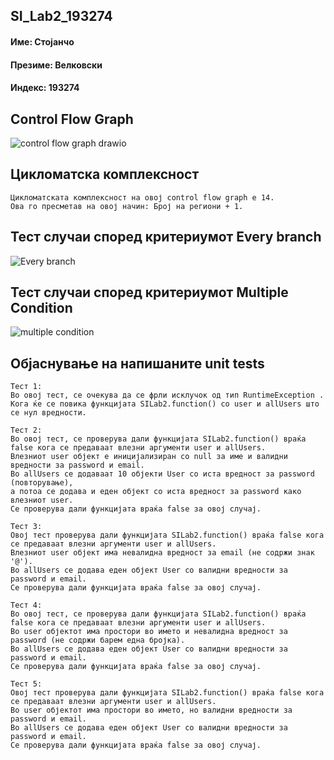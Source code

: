 
##  SI_Lab2_193274


#### Име: Стојанчо 
#### Презиме: Велковски 
#### Индекс: 193274


## Control Flow Graph
![control flow graph drawio](https://github.com/stojanco-velkovski/SI_2023_lab2_193274/assets/127252215/f2cb3bfa-acb5-4c61-a743-e9b4aa24dc1b)
## Цикломатска комплексност

    Цикломатската комплексност на овој control flow graph е 14. 
    Ова го пресметав на овој начин: Број на региони + 1.

## Тест случаи според критериумот Every branch
![Every branch](https://github.com/stojanco-velkovski/SI_2023_lab2_193274/assets/127252215/6bedca00-8b68-482d-9184-134393c61f1e)
## Тест случаи според критериумот Multiple Condition
![multiple condition](https://github.com/stojanco-velkovski/SI_2023_lab2_193274/assets/127252215/c0bbcf99-b518-4782-8c65-9ab8825762cc)

## Објаснување на напишаните unit tests

    Тест 1:
    Во овој тест, се очекува да се фрли исклучок од тип RuntimeException .
    Кога ќе се повика функцијата SILab2.function() со user и allUsers што се нул вредности.

    Тест 2:
    Во овој тест, се проверува дали функцијата SILab2.function() враќа false кога се предаваат влезни аргументи user и allUsers. 
    Влезниот user објект е иницијализиран со null за име и валидни вредности за password и email. 
    Во allUsers се додаваат 10 објекти User со иста вредност за password (повторување), 
    а потоа се додава и еден објект со иста вредност за password како влезниот user. 
    Се проверува дали функцијата враќа false за овој случај.

    Тест 3:
    Овој тест проверува дали функцијата SILab2.function() враќа false кога се предаваат влезни аргументи user и allUsers. 
    Влезниот user објект има невалидна вредност за email (не содржи знак '@'). 
    Во allUsers се додава еден објект User со валидни вредности за password и email. 
    Се проверува дали функцијата враќа false за овој случај.

    Тест 4:
    Во овој тест, се проверува дали функцијата SILab2.function() враќа false кога се предаваат влезни аргументи user и allUsers. 
    Во user објектот има простори во името и невалидна вредност за password (не содржи барем една бројка). 
    Во allUsers се додава еден објект User со валидни вредности за password и email. 
    Се проверува дали функцијата враќа false за овој случај.

    Тест 5:
    Овој тест проверува дали функцијата SILab2.function() враќа false кога се предаваат влезни аргументи user и allUsers. 
    Во user објектот има простори во името, но валидни вредности за password и email. 
    Во allUsers се додава еден објект User со валидни вредности за password и email. 
    Се проверува дали функцијата враќа false за овој случај.
